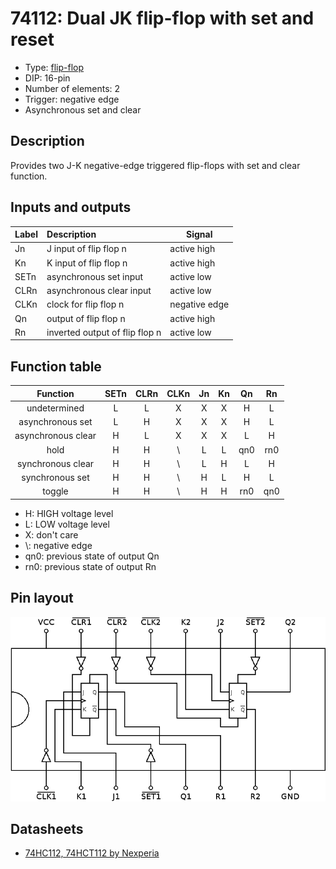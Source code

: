 # 74112: Dual JK flip-flop with set and reset

- Type: [flip-flop](flip_flops.md)
- DIP: 16-pin
- Number of elements: 2
- Trigger: negative edge
- Asynchronous set and clear

## Description

Provides two J-K negative-edge triggered flip-flops with set and clear function.

## Inputs and outputs

| Label | Description                    | Signal        |
|:----- |:------------------------------ | ------------- |
| Jn    | J input of flip flop n         | active high   |
| Kn    | K input of flip flop n         | active high   |
| SETn  | asynchronous set input         | active low    |
| CLRn  | asynchronous clear input       | active low    |
| CLKn  | clock for flip flop n          | negative edge |
| Qn    | output of flip flop n          | active high   |
| Rn    | inverted output of flip flop n | active low    |

## Function table

| Function           | SETn | CLRn | CLKn | Jn  | Kn  | Qn  | Rn  |
|:------------------:|:----:|:----:|:----:|:---:|:---:|:---:|:---:|
| undetermined       | L    | L    | X    | X   | X   | H   | L   |
| asynchronous set   | L    | H    | X    | X   | X   | H   | L   |
| asynchronous clear | H    | L    | X    | X   | X   | L   | H   |
| hold               | H    | H    | \\   | L   | L   | qn0 | rn0 |
| synchronous clear  | H    | H    | \\   | L   | H   | L   | H   |
| synchronous set    | H    | H    | \\   | H   | L   | H   | L   |
| toggle             | H    | H    | \\   | H   | H   | rn0 | qn0 |

- H: HIGH voltage level
- L: LOW voltage level
- X: don't care
- \\: negative edge
- qn0: previous state of output Qn
- rn0: previous state of output Rn

## Pin layout

![](../dia/74112-dip.png)

## Datasheets

- [74HC112, 74HCT112 by Nexperia](https://assets.nexperia.com/documents/data-sheet/74HC_HCT112.pdf)
